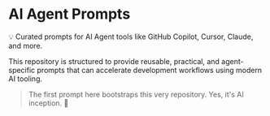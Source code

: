 # AI Agent Prompts

💡 Curated prompts for AI Agent tools like GitHub Copilot, Cursor, Claude, and more.

This repository is structured to provide reusable, practical, and agent-specific prompts that can accelerate development workflows using modern AI tooling.

> The first prompt here bootstraps this very repository. Yes, it's AI inception. 🤖
